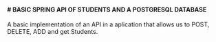 #### # **BASIC SPRING API OF STUDENTS AND A POSTGRESQL DATABASE**
A basic implementation of an API in a aplication that allows us to POST, DELETE, ADD and get Students.
